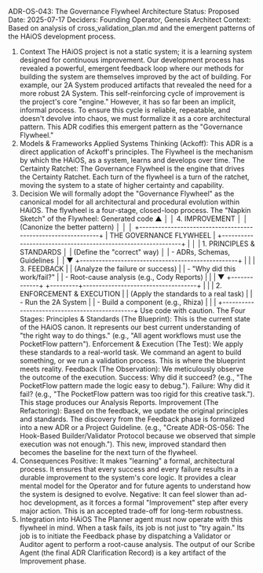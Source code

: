 ADR-OS-043: The Governance Flywheel Architecture
Status: Proposed
Date: 2025-07-17
Deciders: Founding Operator, Genesis Architect
Context: Based on analysis of cross_validation_plan.md and the emergent patterns of the HAiOS development process.
1. Context
The HAiOS project is not a static system; it is a learning system designed for continuous improvement. Our development process has revealed a powerful, emergent feedback loop where our methods for building the system are themselves improved by the act of building. For example, our 2A System produced artifacts that revealed the need for a more robust 2A System.
This self-reinforcing cycle of improvement is the project's core "engine." However, it has so far been an implicit, informal process. To ensure this cycle is reliable, repeatable, and doesn't devolve into chaos, we must formalize it as a core architectural pattern. This ADR codifies this emergent pattern as the "Governance Flywheel."
2. Models & Frameworks Applied
Systems Thinking (Ackoff): This ADR is a direct application of Ackoff's principles. The Flywheel is the mechanism by which the HAiOS, as a system, learns and develops over time.
The Certainty Ratchet: The Governance Flywheel is the engine that drives the Certainty Ratchet. Each turn of the flywheel is a turn of the ratchet, moving the system to a state of higher certainty and capability.
3. Decision
We will formally adopt the "Governance Flywheel" as the canonical model for all architectural and procedural evolution within HAiOS. The flywheel is a four-stage, closed-loop process.
The "Napkin Sketch" of the Flywheel:
Generated code
▲                                    │
          │ 4. IMPROVEMENT                     │
          │    (Canonize the better pattern)     │
          │                                    │
+-------------------------------------------------------------+
|                     THE GOVERNANCE FLYWHEEL                   |
+-------------------------------------------------------------+
|                                    │
| 1. PRINCIPLES & STANDARDS          │
|    (Define the "correct" way)      │
|    - ADRs, Schemas, Guidelines     │
|                                    ▼
          +--------------------------------------------------+
          |                                                  |
          | 3. FEEDBACK                                      |
          |    (Analyze the failure or success)              |
          |    - "Why did this work/fail?"                     |
          |    - Root-cause analysis (e.g., Cody Reports)      |
          |                                                  |
          ▼                                    +-------------+
+---------+------------------------------------+
|                                              |
| 2. ENFORCEMENT & EXECUTION                   |
|    (Apply the standards to a real task)      |
|    - Run the 2A System                       |
|    - Build a component (e.g., Rhiza)         |
|                                              |
+----------------------------------------------+
Use code with caution.
The Four Stages:
Principles & Standards (The Blueprint): This is the current state of the HAiOS canon. It represents our best current understanding of "the right way to do things." (e.g., "All agent workflows must use the PocketFlow pattern").
Enforcement & Execution (The Test): We apply these standards to a real-world task. We command an agent to build something, or we run a validation process. This is where the blueprint meets reality.
Feedback (The Observation): We meticulously observe the outcome of the execution.
Success: Why did it succeed? (e.g., "The PocketFlow pattern made the logic easy to debug.").
Failure: Why did it fail? (e.g., "The PocketFlow pattern was too rigid for this creative task."). This stage produces our Analysis Reports.
Improvement (The Refactoring): Based on the feedback, we update the original principles and standards. The discovery from the Feedback phase is formalized into a new ADR or a Project Guideline. (e.g., "Create ADR-OS-056: The Hook-Based Builder/Validator Protocol because we observed that simple execution was not enough.").
This new, improved standard then becomes the baseline for the next turn of the flywheel.
4. Consequences
Positive:
It makes "learning" a formal, architectural process.
It ensures that every success and every failure results in a durable improvement to the system's core logic.
It provides a clear mental model for the Operator and for future agents to understand how the system is designed to evolve.
Negative:
It can feel slower than ad-hoc development, as it forces a formal "Improvement" step after every major action. This is an accepted trade-off for long-term robustness.
5. Integration into HAiOS
The Planner agent must now operate with this flywheel in mind. When a task fails, its job is not just to "try again." Its job is to initiate the Feedback phase by dispatching a Validator or Auditor agent to perform a root-cause analysis.
The output of our Scribe Agent (the final ADR Clarification Record) is a key artifact of the Improvement phase.